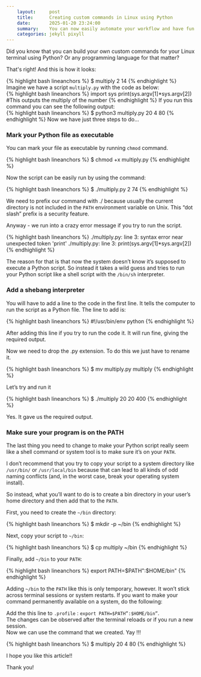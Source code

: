 ```yaml
---
    layout:     post
    title:      Creating custom commands in Linux using Python
    date:       2025-01-20 23:24:00
    summary:    You can now easily automate your workflow and have fun!
    categories: jekyll pixyll
---
```


Did you know that you can build your own custom commands for your Linux terminal using Python? Or any programming language for that matter?  

  
That's right! And this is how it looks:  

{% highlight bash lineanchors %}
$ multiply 2 14
{% endhighlight %}
Imagine we have a script ```multiply.py``` with the code as below:  
{% highlight bash lineanchors %}
import sys
print(sys.argv[1]*sys.argv[2]) #This outputs the multiply of the number
{% endhighlight %}
If you run this command you can see the following output:  
{% highlight bash lineanchors %}
$ python3 multiply.py 20 4
80
{% endhighlight %}
Now we have just three steps to do…

### Mark your Python file as executable
You can mark your file as executable by running ```chmod``` command.  

{% highlight bash lineanchors %}
$ chmod +x multiply.py
{% endhighlight %}

Now the script can be easily run by using the command:

{% highlight bash lineanchors %}
$ ./multiply.py 2 74
{% endhighlight %}

We need to prefix our command with ./ because usually the current directory is not included in the ```PATH``` environment variable on Unix. This “dot slash” prefix is a security feature.

Anyway - we run into a crazy error message if you try to run the script.

{% highlight bash lineanchors %}
./multiply.py: line 3: syntax error near unexpected token 'print'
./multiply.py: line 3:    print(sys.argv[1]*sys.argv[2])
{% endhighlight %}

The reason for that is that now the system doesn’t know it’s supposed to execute a Python script. So instead it takes a wild guess and tries to run your Python script like a shell script with the ```/bin/sh``` interpreter.

### Add a shebang interpreter
You will have to add a line to the code in the first line. It tells the computer to run the script as a Python file. The line to add is:

{% highlight bash lineanchors %}
#!/usr/bin/env python
{% endhighlight %}

After adding this line if you try to run the code it. It will run fine, giving the required output.

Now we need to drop the .py extension. To do this we just have to rename it.

{% highlight bash lineanchors %}
$ mv multiply.py multiply
{% endhighlight %}

Let’s try and run it

{% highlight bash lineanchors %}
$ ./multiply 20 20
400
{% endhighlight %}

Yes. It gave us the required output.

### Make sure your program is on the PATH
The last thing you need to change to make your Python script really seem like a shell command or system tool is to make sure it’s on your ```PATH```.  

I don’t recommend that you try to copy your script to a system directory like ```/usr/bin/``` or ```/usr/local/bin``` because that can lead to all kinds of odd naming conflicts (and, in the worst case, break your operating system install).  

So instead, what you’ll want to do is to create a bin directory in your user’s home directory and then add that to the ```PATH```.

First, you need to create the ```~/bin``` directory:

{% highlight bash lineanchors %}
$ mkdir -p ~/bin
{% endhighlight %}

Next, copy your script to ```~/bin```:

{% highlight bash lineanchors %}
$ cp multiply ~/bin
{% endhighlight %}

Finally, add ```~/bin``` to your ```PATH```:

{% highlight bash lineanchors %}
export PATH=$PATH":$HOME/bin"
{% endhighlight %}

Adding ```~/bin``` to the ```PATH``` like this is only temporary, however. It won’t stick across terminal sessions or system restarts. If you want to make your command permanently available on a system, do the following:

Add the this line to ```.profile``` : ```export PATH=$PATH”:$HOME/bin”```.  
The changes can be observed after the terminal reloads or if you run a new session.  
Now we can use the command that we created. Yay !!!  

{% highlight bash lineanchors %}
$ multiply 20 4
80
{% endhighlight %}

I hope you like this article!!  

Thank you!
